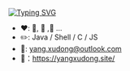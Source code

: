 [![Typing SVG](https://readme-typing-svg.herokuapp.com?font=Fira+Code&weight=500&pause=1000&color=000000&background=FFFFFF&multiline=true&random=false&width=435&lines=Aloha+%EF%BD%9E+About+Me%F0%9F%91%8B)](https://git.io/typing-svg)

- ❤️: 🏀, 🏃 ,🚴 ...
- ✏️: Java / Shell / C / JS<br/>
- 📧: yang.xudong@outlook.com<br/>
-  📓：https://yangxudong.site/
